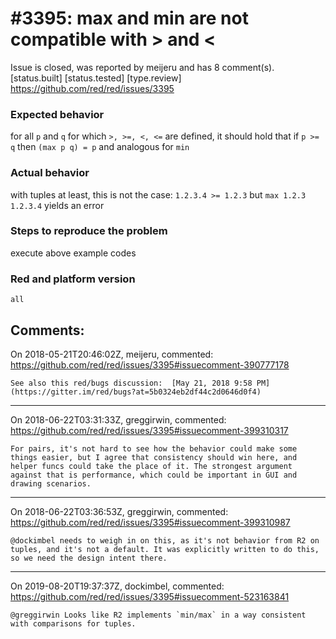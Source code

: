 
#3395: max and min are not compatible with > and <
================================================================================
Issue is closed, was reported by meijeru and has 8 comment(s).
[status.built] [status.tested] [type.review]
<https://github.com/red/red/issues/3395>

### Expected behavior

for all `p` and `q` for which `>, >=, <, <=` are defined, it should hold that 
if `p >= q` then `(max p q) = p` and analogous for `min`
### Actual behavior

with tuples at least, this is not the case:
`1.2.3.4 >= 1.2.3` but `max 1.2.3 1.2.3.4` yields an error

### Steps to reproduce the problem

execute above example codes
### Red and platform version
```
all
```


Comments:
--------------------------------------------------------------------------------

On 2018-05-21T20:46:02Z, meijeru, commented:
<https://github.com/red/red/issues/3395#issuecomment-390777178>

    See also this red/bugs discussion:  [May 21, 2018 9:58 PM](https://gitter.im/red/bugs?at=5b0324eb2df44c2d0646d0f4)

--------------------------------------------------------------------------------

On 2018-06-22T03:31:33Z, greggirwin, commented:
<https://github.com/red/red/issues/3395#issuecomment-399310317>

    For pairs, it's not hard to see how the behavior could make some things easier, but I agree that consistency should win here, and helper funcs could take the place of it. The strongest argument against that is performance, which could be important in GUI and drawing scenarios.

--------------------------------------------------------------------------------

On 2018-06-22T03:36:53Z, greggirwin, commented:
<https://github.com/red/red/issues/3395#issuecomment-399310987>

    @dockimbel needs to weigh in on this, as it's not behavior from R2 on tuples, and it's not a default. It was explicitly written to do this, so we need the design intent there.

--------------------------------------------------------------------------------

On 2019-08-20T19:37:37Z, dockimbel, commented:
<https://github.com/red/red/issues/3395#issuecomment-523163841>

    @greggirwin Looks like R2 implements `min/max` in a way consistent with comparisons for tuples.

